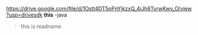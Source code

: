 https://drive.google.com/file/d/1Ostt4DT5oPnYjkzxQ_4iJh8TvrwKwv_O/view?usp=drivesdk
**this**
-java
>this is readname
>
